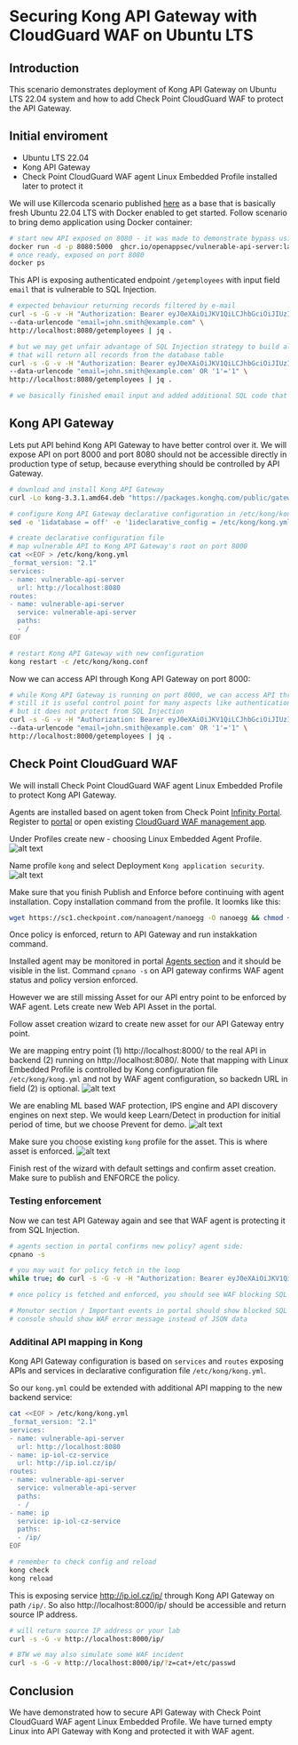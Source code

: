 # Securing Kong API Gateway with CloudGuard WAF on Ubuntu LTS

## Introduction

This scenario demonstrates deployment of Kong API Gateway on Ubuntu LTS 22.04 system
and how to add Check Point CloudGuard WAF to protect the API Gateway.


## Initial enviroment

- Ubuntu LTS 22.04
- Kong API Gateway
- Check Point CloudGuard WAF agent Linux Embedded Profile installed later to protect it

We will use Killercoda scenario published [here](https://killercoda.com/94180bda-4838-456f-89db-fb7fef3a6b02/scenario/kong-appsec) as a base
that is basically fresh Ubuntu 22.04 LTS with Docker enabled to get started.
Follow scenario to bring demo application using Docker container:

```bash
# start new API exposed on 8080 - it was made to demonstrate bypass using SQL Injection on poorely built SQL query from unverified inputs
docker run -d -p 8080:5000  ghcr.io/openappsec/vulnerable-api-server:latest
# once ready, exposed on port 8080
docker ps
```

This API is exposing authenticated endpoint `/getemployees` 
with input field `email`
that is vulnerable to SQL Injection.

```bash
# expected behaviour returning records filtered by e-mail
curl -s -G -v -H "Authorization: Bearer eyJ0eXAiOiJKV1QiLCJhbGciOiJIUzI1NiJ9.eyJlbWFpbCI6ImpvaG4uc21pdGhAZXhhbXBsZS5jb20iLCJpZCI6MX0.pnlUuw6CzSG2In05n7WMDFP1l5GeqyAnWN98x9zcAc0" \
--data-urlencode "email=john.smith@example.com" \
http://localhost:8080/getemployees | jq .

# but we may get unfair advantage of SQL Injection strategy to build always true condition 
# that will return all records from the database table
curl -s -G -v -H "Authorization: Bearer eyJ0eXAiOiJKV1QiLCJhbGciOiJIUzI1NiJ9.eyJlbWFpbCI6ImpvaG4uc21pdGhAZXhhbXBsZS5jb20iLCJpZCI6MX0.pnlUuw6CzSG2In05n7WMDFP1l5GeqyAnWN98x9zcAc0" \
--data-urlencode "email=john.smith@example.com' OR '1'='1" \
http://localhost:8080/getemployees | jq .

# we basically finished email input and added additional SQL code that will always return true
```

## Kong API Gateway

Lets put API behind Kong API Gateway to have better control over it.
We will expose API on port 8000 and port 8080 should not be accessible directly
in production type of setup, because everything should be controlled by API Gateway.


```bash
# download and install Kong API Gateway
curl -Lo kong-3.3.1.amd64.deb "https://packages.konghq.com/public/gateway-33/deb/ubuntu/pool/focal/main/k/ko/kong_3.3.1/kong_3.3.1_amd64.deb" && sudo dpkg -i kong-3.3.1.amd64.deb

# configure Kong API Gateway declarative configuration in /etc/kong/kong.yml instead of database
sed -e '1idatabase = off' -e '1ideclarative_config = /etc/kong/kong.yml' /etc/kong/kong.conf.default > /etc/kong/kong.conf

# create declarative configuration file
# map vulnerable API to Kong API Gateway's root on port 8000
cat <<EOF > /etc/kong/kong.yml
_format_version: "2.1"
services:
- name: vulnerable-api-server
  url: http://localhost:8080
routes:
- name: vulnerable-api-server
  service: vulnerable-api-server
  paths:
  - /
EOF

# restart Kong API Gateway with new configuration
kong restart -c /etc/kong/kong.conf
```

Now we can access API through Kong API Gateway on port 8000:

```bash
# while Kong API Gateway is running on port 8000, we can access API through it
# still it is useful control point for many aspects like authentication, rate limiting, etc.
# but it does not protect from SQL Injection
curl -s -G -v -H "Authorization: Bearer eyJ0eXAiOiJKV1QiLCJhbGciOiJIUzI1NiJ9.eyJlbWFpbCI6ImpvaG4uc21pdGhAZXhhbXBsZS5jb20iLCJpZCI6MX0.pnlUuw6CzSG2In05n7WMDFP1l5GeqyAnWN98x9zcAc0" \
--data-urlencode "email=john.smith@example.com' OR '1'='1" \
http://localhost:8000/getemployees | jq .
```

## Check Point CloudGuard WAF

We will install Check Point CloudGuard WAF agent Linux Embedded Profile to protect Kong API Gateway.

Agents are installed based on agent token from Check Point [Infinity Portal](https://portal.checkpoint.com/).
Register to [portal](https://portal.checkpoint.com/register/) or open existing [CloudGuard WAF management app](https://portal.checkpoint.com/dashboard/appsec/cloudguardwaf#/waf-policy/getting-started).


Under Profiles create new  - choosing Linux Embedded Agent Profile.
![alt text](new-profiles.png)

Name profile `kong` and select Deployment `Kong application security`.
![alt text](kong-profile.png)

Make sure that you finish Publish and Enforce before continuing with agent installation.
Copy installation command from the profile. It loomks like this:

```bash
wget https://sc1.checkpoint.com/nanoagent/nanoegg -O nanoegg && chmod +x nanoegg && ./nanoegg --install --token cp-29f70c3e-bring-your-real-token-here
```

Once policy is enforced, return to API Gateway and run instakkation command.

Installed agent may be monitored in portal [Agents section](https://portal.checkpoint.com/dashboard/appsec/cloudguardwaf#/waf-policy/agents/) and it should be visible in the list.
Command `cpnano -s` on API gateway confirms WAF agent status and policy version enforced.

However we are still missing Asset for our API entry point to be enforced by WAF agent. Lets create new Web API Asset in the portal.

Follow asset creation wizard to create new asset for our API Gateway entry point.

We are mapping entry point (1) http://localhost:8000/ to the real API in backend (2) running on http://localhost:8080/. 
Note that mapping with Linux Embedded Profile is controlled by Kong configuration file `/etc/kong/kong.yml` and not by WAF agent configuration, so backedn URL in field (2) is optional.
![alt text](wizard1.png)

We are enabling ML based WAF protection, IPS engine and API discovery engines on next step. We would keep Learn/Detect in production for initial period of time, but we choose Prevent for demo.
![alt text](wizard2.png)

Make sure you choose existing `kong` profile for the asset. This is where asset is enforced.
![alt text](wizard3.png)

Finish rest of the wizard with default settings and confirm asset creation. Make sure to publish and ENFORCE the policy.

### Testing enforcement

Now we can test API Gateway again and see that WAF agent is protecting it from SQL Injection.

```bash
# agents section in portal confirms new policy? agent side:
cpnano -s

# you may wait for policy fetch in the loop
while true; do curl -s -G -v -H "Authorization: Bearer eyJ0eXAiOiJKV1QiLCJhbGciOiJIUzI1NiJ9.eyJlbWFpbCI6ImpvaG4uc21pdGhAZXhhbXBsZS5jb20iLCJpZCI6MX0.pnlUuw6CzSG2In05n7WMDFP1l5GeqyAnWN98x9zcAc0" --data-urlencode "email=john.smith@example.com' OR '1'='1" http://localhost:8000/getemployees ; sleep 5; done

# once policy is fetched and enforced, you should see WAF blocking SQL Injection attempts

# Monutor section / Important events in portal should show blocked SQL Injection attempts
# console should show WAF error message instead of JSON data
```

### Additinal API mapping in Kong

Kong API Gateway configuration is based on `services` and `routes` exposing APIs and services in declarative configuration file `/etc/kong/kong.yml`.

So our `kong.yml` could be extended with additional API mapping to the new backend service:

```bash
cat <<EOF > /etc/kong/kong.yml
_format_version: "2.1"
services:
- name: vulnerable-api-server
  url: http://localhost:8080
- name: ip-iol-cz-service
  url: http://ip.iol.cz/ip/
routes:
- name: vulnerable-api-server
  service: vulnerable-api-server
  paths:
  - /
- name: ip
  service: ip-iol-cz-service
  paths:
  - /ip/
EOF

# remember to check config and reload
kong check 
kong reload 
```

This is exposing service http://ip.iol.cz/ip/ through Kong API Gateway on path `/ip/`. So also http://localhost:8000/ip/ should be accessible and return source IP address.

```bash
# will return source IP address or your lab
curl -s -G -v http://localhost:8000/ip/ 

# BTW we may also simulate some WAF incident
curl -s -G -v http://localhost:8000/ip/?z=cat+/etc/passwd
```

## Conclusion

We have demonstrated how to secure API Gateway with Check Point CloudGuard WAF agent Linux Embedded Profile.
We have turned empty Linux into API Gateway with Kong and protected it with WAF agent.